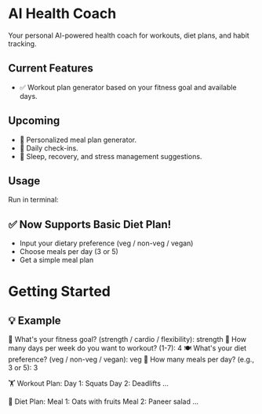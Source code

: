 # AI Health Coach

Your personal AI-powered health coach for workouts, diet plans, and habit tracking.

## Current Features

- ✅ Workout plan generator based on your fitness goal and available days.

## Upcoming

- 🍎 Personalized meal plan generator.
- 💬 Daily check-ins.
- 🧘 Sleep, recovery, and stress management suggestions.

## Usage

Run in terminal:

## ✅ Now Supports Basic Diet Plan!

- Input your dietary preference (veg / non-veg / vegan)
- Choose meals per day (3 or 5)
- Get a simple meal plan

# Getting Started

## 💡 Example

🎯 What's your fitness goal? (strength / cardio / flexibility): strength
📆 How many days per week do you want to workout? (1-7): 4
🍽️ What's your diet preference? (veg / non-veg / vegan): veg
🍱 How many meals per day? (e.g., 3 or 5): 3

🏋️ Workout Plan:
Day 1: Squats
Day 2: Deadlifts
...

🍎 Diet Plan:
Meal 1: Oats with fruits
Meal 2: Paneer salad
...
